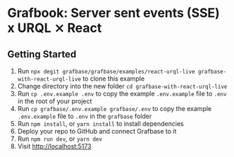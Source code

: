 # Grafbook: Server sent events (SSE) x URQL ⨯ React

## Getting Started

1. Run `npx degit grafbase/grafbase/examples/react-urql-live grafbase-with-react-urql-live` to clone this example
1. Change directory into the new folder `cd grafbase-with-react-urql-live`
1. Run `cp .env.example .env` to copy the example `.env.example` file to `.env` in the root of your project
1. Run `cp grafbase/.env.example grafbase/.env` to copy the example `.env.example` file to `.env` in the `grafbase` folder
1. Run `npm install`, or `yarn install` to install dependencies
1. Deploy your repo to GitHub and connect Grafbase to it
1. Run `npm run dev`, or `yarn dev`
1. Visit [http://localhost:5173](http://localhost:5173)
